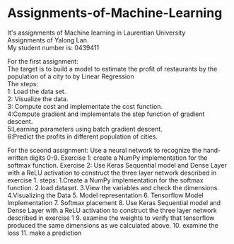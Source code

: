 # Assignments-of-Machine-Learning  
It's assignments of Machine learning in Laurentian University  
Assignments of Yalong Lan.  
My student number is: 0439411  

For the first assignment:  
The target is to build a model to estimate the profit of restaurants by the population of a city to by Linear Regression  
The steps:  
1: Load the data set.  
2: Visualize the data.  
3: Compute cost and implementate the cost function.  
4:Compute gradient and implementate the step function of gradient descent.  
5:Learning parameters using batch gradient descent.  
6:Predict the profits in different population of cities.  

For the sceond assignment:
Use a neural network to recognize the hand-written digits 0-9.
Exercise 1: create a NumPy implementation for the softmax function.
Exercise 2: Use Keras Sequential model and Dense Layer with a ReLU activation to construct the three layer network described in exercise 1.
steps:
1.Create a NumPy implementation for the softmax function.
2.load dataset.
3.View the variables and check the dimensions.
4.Visualizing the Data
5. Model representation
6. Tensorflow Model Implementation
7. Softmax placement
8. Use Keras Sequential model and Dense Layer with a ReLU activation to construct the three layer network described in exercise 1
9. examine the weights to verify that tensorflow produced the same dimensions as we calculated above.
10. examine the loss 
11. make a prediction


